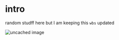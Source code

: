 # intro

random studff here but I am keeping this `wbs` updated

![uncached image](http://www.plantuml.com/plantuml/proxy?cache=no&src=https://raw.githubusercontent.com/obar1/random/master/wbs.puml)